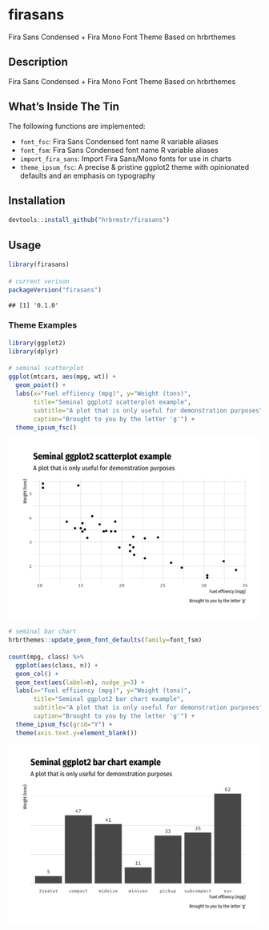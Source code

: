 
# firasans

Fira Sans Condensed + Fira Mono Font Theme Based on hrbrthemes

## Description

Fira Sans Condensed + Fira Mono Font Theme Based on hrbrthemes

## What’s Inside The Tin

The following functions are implemented:

  - `font_fsc`: Fira Sans Condensed font name R variable aliases
  - `font_fsm`: Fira Sans Condensed font name R variable aliases
  - `import_fira_sans`: Import Fira Sans/Mono fonts for use in charts
  - `theme_ipsum_fsc`: A precise & pristine ggplot2 theme with
    opinionated defaults and an emphasis on typography

## Installation

``` r
devtools::install_github("hrbrmstr/firasans")
```

## Usage

``` r
library(firasans)

# current verison
packageVersion("firasans")
```

    ## [1] '0.1.0'

### Theme Examples

``` r
library(ggplot2)
library(dplyr)

# seminal scatterplot
ggplot(mtcars, aes(mpg, wt)) +
  geom_point() +
  labs(x="Fuel effiiency (mpg)", y="Weight (tons)",
       title="Seminal ggplot2 scatterplot example",
       subtitle="A plot that is only useful for demonstration purposes",
       caption="Brought to you by the letter 'g'") +
  theme_ipsum_fsc()
```

<img src="README_files/figure-gfm/unnamed-chunk-5-1.png" width="672" />

``` r
# seminal bar chart
hrbrthemes::update_geom_font_defaults(family=font_fsm)

count(mpg, class) %>%
  ggplot(aes(class, n)) +
  geom_col() +
  geom_text(aes(label=n), nudge_y=3) +
  labs(x="Fuel effiiency (mpg)", y="Weight (tons)",
       title="Seminal ggplot2 bar chart example",
       subtitle="A plot that is only useful for demonstration purposes",
       caption="Brought to you by the letter 'g'") +
  theme_ipsum_fsc(grid="Y") +
  theme(axis.text.y=element_blank())
```

<img src="README_files/figure-gfm/unnamed-chunk-6-1.png" width="672" />
